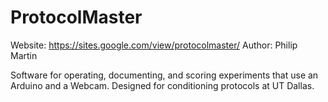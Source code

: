 # ProtocolMaster

Website: https://sites.google.com/view/protocolmaster/
Author: Philip Martin

Software for operating, documenting, and scoring experiments that use an Arduino and a Webcam. Designed for conditioning protocols at UT Dallas.
